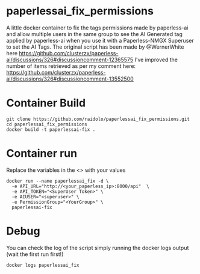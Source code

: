 # paperlessai_fix_permissions
A little docker container to fix the tags permissions made by paperless-ai and allow multiple users in the same group to see the AI Generated tag applied by paperless-ai when you use it with a Paperless-NMGX Superuser to set the AI Tags. 
The original script has been made by @WernerWhite here https://github.com/clusterzx/paperless-ai/discussions/326#discussioncomment-12365575
I've improved the number of items retrieved as per my comment here: https://github.com/clusterzx/paperless-ai/discussions/326#discussioncomment-13552500

# Container Build 

```
git clone https://github.com/raidolo/paperlessai_fix_permissions.git
cd paperlessai_fix_permissions
docker build -t paperlessai-fix .
```

# Container run 
Replace the variables in the <> with your values
```
docker run --name paperlessai_fix -d \
  -e API_URL="http://<your_paperless_ip>:8000/api"  \
  -e API_TOKEN="<SuperUser Token>" \
  -e AIUSER="<superuser>" \
  -e PermissionGroup="<YourGroup>" \
  paperlessai-fix 
```

# Debug
You can check the log of the script simply running the docker logs output (wait the first run first!)
```
docker logs paperlessai_fix
```
